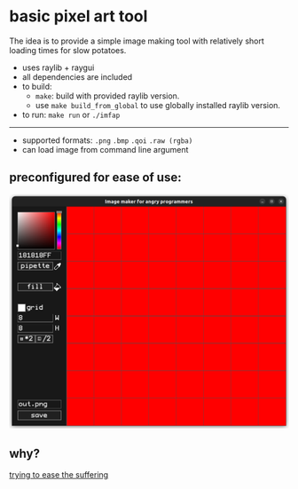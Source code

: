 # basic pixel art tool

The idea is to provide a simple image making tool with relatively short loading times for slow potatoes.

- uses raylib + raygui
- all dependencies are included
- to build:
  - `make`: build with provided raylib version.
  - use `make build_from_global` to use globally installed raylib version.
- to run: `make run` or `./imfap`

---

- supported formats: `.png` `.bmp` `.qoi` `.raw (rgba)`
- can load image from command line argument


## preconfigured for ease of use:

![a screenshot showing the default configuration](screenshot.png?raw=true)

## why?

[trying to ease the suffering](https://youtu.be/K7hWqxC_7Mw?t=6303)

